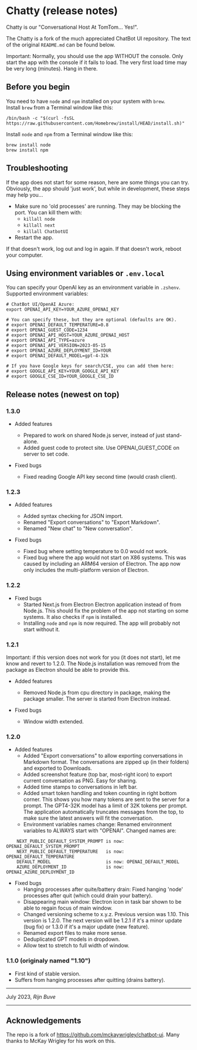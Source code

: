 # Chatty (release notes)

Chatty is our "Conversational Host At TomTom... Yes!".

The Chatty is a fork of the much appreciated ChatBot UI repository.
The text of the original `README.md` can be found below.

Important: Normally, you should use the app WITHOUT the console. Only start the app with
the console if it fails to load. The very first load time may be very long (minutes).
Hang in there.

## Before you begin

You need to have `node` and `npm` installed on your system with `brew`.  
Install `brew` from a Terminal window like this:

```
/bin/bash -c "$(curl -fsSL https://raw.githubusercontent.com/Homebrew/install/HEAD/install.sh)"
```

Install `node` and `npm` from a Terminal window like this:

```
brew install node
brew install npm
```

## Troubleshooting

If the app does not start for some reason, here are some things you can try.
Obviously, the app should 'just work', but while in development, these steps
may help you...

* Make sure no 'old processes' are running. They may be blocking the port. You can kill them with:
    * `killall node`
    * `killall next`
    * `killall ChatbotUI`
* Restart the app.

If that doesn't work, log out and log in again. If that doesn't work, reboot your computer.

## Using environment variables or `.env.local`

You can specify your OpenAI key as an environment variable in `.zshenv`.
Supported environment variables:

```
# ChatBot UI/OpenAI Azure:
export OPENAI_API_KEY=YOUR_AZURE_OPENAI_KEY

# You can specify these, but they are optional (defaults are OK).
# export OPENAI_DEFAULT_TEMPERATURE=0.8
# export OPENAI_GUEST_CODE=1234
# export OPENAI_API_HOST=YOUR_AZURE_OPENAI_HOST
# export OPENAI_API_TYPE=azure
# export OPENAI_API_VERSION=2023-05-15
# export OPENAI_AZURE_DEPLOYMENT_ID=YOUR
# export OPENAI_DEFAULT_MODEL=gpt-4-32k

# If you have Google keys for search/CSE, you can add them here:
# export GOOGLE_API_KEY=YOUR_GOOGLE_API_KEY
# export GOOGLE_CSE_ID=YOUR_GOOGLE_CSE_ID
```

## Release notes (newest on top)

### 1.3.0

* Added features
    * Prepared to work on shared Node.js server, instead of just stand-alone.
    * Added guest code to protect site. Use OPENAI_GUEST_CODE on server to set code.

* Fixed bugs
    * Fixed reading Google API key second time (would crash client).

### 1.2.3

* Added features
    * Added syntax checking for JSON import.
    * Renamed "Export conversations" to "Export Markdown".
    * Renamed "New chat" to "New conversation".

* Fixed bugs
    * Fixed bug where setting temperature to 0.0 would not work.
    * Fixed bug where the app would not start on X86 systems. This was caused by including an ARM64 version of
      Electron. The app now only includes the multi-platform version of Electron.

### 1.2.2

* Fixed bugs
    * Started Next.js from Electron Electron application instead of from Node.js. This should fix the problem of
      the app not starting on some systems. It also checks if `npm` is installed.
    * Installing `node` and `npm` is now required. The app will probably not start without it.

### 1.2.1

Important: if this version does not work for you (it does not start), let me know and revert to 1.2.0.
The Node.js installation was removed from the package as Electron should be able to provide this.

* Added features
    * Removed Node.js from cpu directory in package, making the package smaller. The server is started from Electron
      instead.

* Fixed bugs
    * Window width extended.

### 1.2.0

* Added features
    * Added "Export conversations" to allow exporting conversations in Markdown format. The conversations are zipped
      up (in their folders) and exported to Downloads.
    * Added screenshot feature (top bar, most-right icon) to export current conversation as PNG. Easy for sharing.
    * Added time stamps to conversations in left bar.
    * Added smart token handling and token counting in right bottom corner. This shows you how many tokens are sent to
      the server for a prompt.
      The GPT4-32K model has a limit of 32K tokens per prompt. The application automatically truncates messages from the
      top, to make sure the latest answers will fit the conversation.
    * Environment variables names change: Renamed environment variables to ALWAYS start with "OPENAI". Changed names
      are:

```
    NEXT_PUBLIC_DEFAULT_SYSTEM_PROMPT is now: OPENAI_DEFAULT_SYSTEM_PROMPT
    NEXT_PUBLIC_DEFAULT_TEMPERATURE   is now: OPENAI_DEFAULT_TEMPERATURE
    DEFAULT_MODEL                     is now: OPENAI_DEFAULT_MODEL
    AZURE_DEPLOYMENT_ID               is now: OPENAI_AZURE_DEPLOYMENT_ID
 ```

* Fixed bugs
    * Hanging processes after quite/battery drain: Fixed hanging 'node' processes after quit (which could drain your
      battery).
    * Disappearing main window: Electron icon in task bar shown to be able to regain focus of main window.
    * Changed versioning scheme to x.y.z. Previous version was 1.10. This version is 1.2.0. The next version will be
      1.2.1 if it's a minor update (bug fix) or 1.3.0 if it's a major update (new feature).
    * Renamed export files to make more sense.
    * Deduplicated GPT models in dropdown.
    * Allow text to stretch to full width of window.

### 1.1.0 (originaly named "1.10")

* First kind of stable version.
* Suffers from hanging processes after quitting (drains battery).

---

July 2023,
*Rijn Buve*

---

## Acknowledgements

The repo is a fork of https://github.com/mckaywrigley/chatbot-ui.
Many thanks to McKay Wrigley for his work on this.
